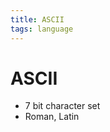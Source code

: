 ```yaml
---
title: ASCII
tags: language
---
```


# ASCII
- 7 bit character set
- Roman, Latin
































































